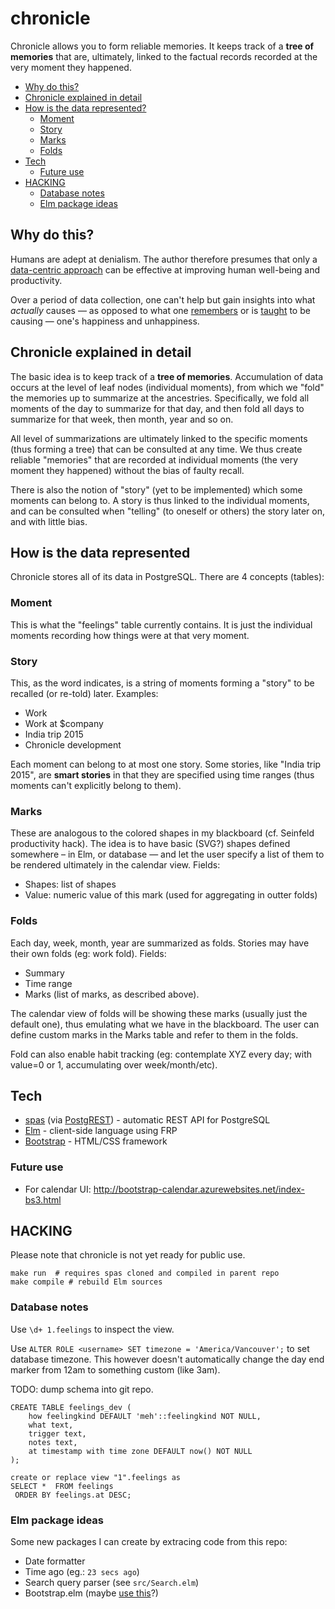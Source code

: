 # chronicle

Chronicle allows you to form reliable memories. It keeps track of a **tree of memories** that are, ultimately, linked to the factual records recorded at the very moment they happened.

<!-- TOC generated using https://github.com/jonschlinkert/markdown-toc
-->
  * [Why do this?](#why-do-this-)
  * [Chronicle explained in detail](#chronicle-explained-in-detail)
  * [How is the data represented?](#how-is-the-data-represented)
    + [Moment](#moment)
    + [Story](#story)
    + [Marks](#marks)
    + [Folds](#folds)
  * [Tech](#tech)
    + [Future use](#future-use)
  * [HACKING](#hacking)
    + [Database notes](#database-notes)
    + [Elm package ideas](#elm-package-ideas)

## Why do this?

Humans are adept at denialism. The author therefore presumes that only a [data-centric approach](http://www.theatlantic.com/business/archive/2013/10/how-google-uses-data-to-build-a-better-worker/280347/) can be effective at improving human well-being and productivity.

Over a period of data collection, one can't help but gain insights into what *actually* causes — as opposed to what one [remembers](https://en.wikipedia.org/wiki/List_of_memory_biases) or
is [taught](https://en.wikipedia.org/wiki/Social_conditioning) to be causing — one's happiness and unhappiness.

## Chronicle explained in detail

The basic idea is to keep track of a **tree of memories**. Accumulation of data occurs at the level of leaf nodes (individual moments), from which we "fold" the memories up to summarize at the ancestries. Specifically, we fold all moments of the day to summarize for that day, and then fold all days to summarize for that week, then month, year and so on.

All level of summarizations are ultimately linked to the specific moments (thus forming a tree) that can be consulted at any time. We thus create reliable "memories" that are recorded at individual moments (the very moment they happened) without the bias of faulty recall.

There is also the notion of "story" (yet to be implemented) which some moments can belong to. A story is thus linked to the individual moments, and can be consulted when "telling" (to oneself or others) the story later on, and with little bias.

## How is the data represented

Chronicle stores all of its data in PostgreSQL. There are 4 concepts (tables):

### Moment

This is what the "feelings" table currently contains. It is just the individual moments recording how things were at that very moment.

### Story

This, as the word indicates, is a string of moments forming a "story" to be recalled (or re-told) later. Examples:

* Work
* Work at $company
* India trip 2015
* Chronicle development

Each moment can belong to at most one story. Some stories, like "India trip 2015", are **smart stories** in that they are specified using time ranges (thus moments can't explicitly belong to them).

### Marks

These are analogous to the colored shapes in my blackboard (cf. Seinfeld productivity hack). The idea is to have basic (SVG?) shapes defined somewhere – in Elm, or database — and let the user specify a list of them to be rendered ultimately in the calendar view. Fields:

* Shapes: list of shapes
* Value: numeric value of this mark (used for aggregating in outter folds)

### Folds

Each day, week, month, year are summarized as folds. Stories may have their own folds (eg: work fold). Fields:

* Summary
* Time range
* Marks (list of marks, as described above).

The calendar view of folds will be showing these marks (usually just the default one), thus emulating what we have in the blackboard. The user can define custom marks in the Marks table and refer to them in the folds.

Fold can also enable habit tracking (eg: contemplate XYZ every day; with value=0 or 1, accumulating over week/month/etc).

## Tech

* [spas](https://github.com/srid/spas) (via [PostgREST](https://github.com/begriffs/postgrest)) - automatic REST API for PostgreSQL
* [Elm](http://elm-lang.org/) - client-side language using FRP
* [Bootstrap](http://getbootstrap.com/) - HTML/CSS framework

### Future use

* For calendar UI: http://bootstrap-calendar.azurewebsites.net/index-bs3.html

## HACKING

Please note that chronicle is not yet ready for public use.

```
make run  # requires spas cloned and compiled in parent repo
make compile # rebuild Elm sources
```


### Database notes

Use `\d+ 1.feelings` to inspect the view.

Use `ALTER ROLE <username> SET timezone = 'America/Vancouver';` to set database timezone. This however doesn't automatically change the day end marker from 12am to something custom (like 3am).

TODO: dump schema into git repo.

```
CREATE TABLE feelings_dev (
    how feelingkind DEFAULT 'meh'::feelingkind NOT NULL,
    what text,
    trigger text,
    notes text,
    at timestamp with time zone DEFAULT now() NOT NULL
);

create or replace view "1".feelings as
SELECT *  FROM feelings
 ORDER BY feelings.at DESC;
```


### Elm package ideas

Some new packages I can create by extracing code from this repo:

* Date formatter
* Time ago (eg.: `23 secs ago`)
* Search query parser (see `src/Search.elm`)
* Bootstrap.elm (maybe [use this](https://github.com/circuithub/elm-bootstrap-html)?)
